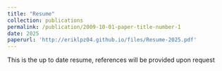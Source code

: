 ```yaml
---
title: "Resume"
collection: publications
permalink: /publication/2009-10-01-paper-title-number-1
date: 2025
paperurl: 'http://eriklpz04.github.io/files/Resume-2025.pdf'
---
```


This is the up to date resume, references will be provided upon request

